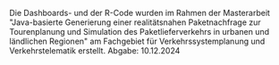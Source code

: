 Die Dashboards- und der R-Code wurden im Rahmen der Masterarbeit "Java-basierte Generierung einer realitätsnahen Paketnachfrage zur Tourenplanung und Simulation des Paketlieferverkehrs in urbanen und ländlichen Regionen" am Fachgebiet für Verkehrssystemplanung und Verkehrstelematik erstellt. Abgabe: 10.12.2024
